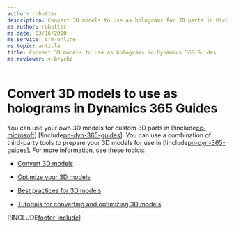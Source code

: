 ```yaml
---
author: robutter
description: Convert 3D models to use as holograms for 3D parts in Microsoft Dynamics 365 Guides
ms.author: robutter
ms.date: 03/16/2020
ms.service: crm-online
ms.topic: article
title: Convert 3D models to use as holograms in Dynamics 365 Guides
ms.reviewer: v-brycho
---
```


# Convert 3D models to use as holograms in Dynamics 365 Guides

You can use your own 3D models for custom 3D parts in [!include[cc-microsoft](../includes/cc-microsoft.md)] [!include[pn-dyn-365-guides](../includes/pn-dyn-365-guides.md)]. You can use a combination of third-party tools to prepare your 3D models for use in [!include[pn-dyn-365-guides](../includes/pn-dyn-365-guides.md)]. For more information, see these topics:

- [Convert 3D models](3d-content-guidelines/convert-models.md)

- [Optimize your 3D models](3d-content-guidelines/optimize-models.md)

- [Best practices for 3D models](3d-content-guidelines/best-practices.md)

- [Tutorials for converting and optimizing 3D models](3d-content-guidelines/tutorials-overview.md)


[!INCLUDE[footer-include](../includes/footer-banner.md)]